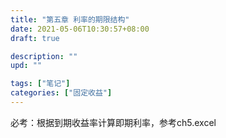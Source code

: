 ```yaml
---
title: "第五章 利率的期限结构"
date: 2021-05-06T10:30:57+08:00
draft: true

description: ""
upd: ""

tags: ["笔记"]
categories: ["固定收益"]
---
```


<!--more-->

必考：根据到期收益率计算即期利率，参考ch5.excel